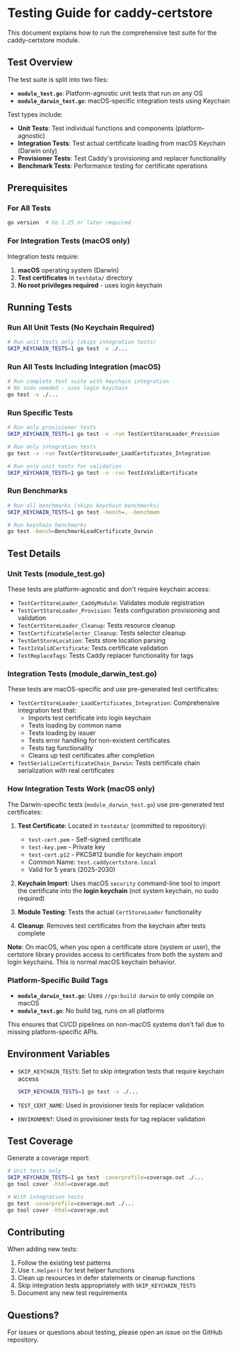 # Testing Guide for caddy-certstore

This document explains how to run the comprehensive test suite for the caddy-certstore module.

## Test Overview

The test suite is split into two files:

- **`module_test.go`**: Platform-agnostic unit tests that run on any OS
- **`module_darwin_test.go`**: macOS-specific integration tests using Keychain

Test types include:

- **Unit Tests**: Test individual functions and components (platform-agnostic)
- **Integration Tests**: Test actual certificate loading from macOS Keychain (Darwin only)
- **Provisioner Tests**: Test Caddy's provisioning and replacer functionality
- **Benchmark Tests**: Performance testing for certificate operations

## Prerequisites

### For All Tests

```bash
go version  # Go 1.25 or later required
```

### For Integration Tests (macOS only)

Integration tests require:

1. **macOS** operating system (Darwin)
2. **Test certificates** in `testdata/` directory
3. **No root privileges required** - uses login keychain

## Running Tests

### Run All Unit Tests (No Keychain Required)

```bash
# Run unit tests only (skips integration tests)
SKIP_KEYCHAIN_TESTS=1 go test -v ./...
```

### Run All Tests Including Integration (macOS)

```bash
# Run complete test suite with keychain integration
# No sudo needed - uses login keychain
go test -v ./...
```

### Run Specific Tests

```bash
# Run only provisioner tests
SKIP_KEYCHAIN_TESTS=1 go test -v -run TestCertStoreLoader_Provision

# Run only integration tests
go test -v -run TestCertStoreLoader_LoadCertificates_Integration

# Run only unit tests for validation
SKIP_KEYCHAIN_TESTS=1 go test -v -run TestIsValidCertificate
```

### Run Benchmarks

```bash
# Run all benchmarks (skips keychain benchmarks)
SKIP_KEYCHAIN_TESTS=1 go test -bench=. -benchmem

# Run keychain benchmarks
go test -bench=BenchmarkLoadCertificate_Darwin
```

## Test Details

### Unit Tests (module_test.go)

These tests are platform-agnostic and don't require keychain access:

- `TestCertStoreLoader_CaddyModule`: Validates module registration
- `TestCertStoreLoader_Provision`: Tests configuration provisioning and validation
- `TestCertStoreLoader_Cleanup`: Tests resource cleanup
- `TestCertificateSelector_Cleanup`: Tests selector cleanup
- `TestGetStoreLocation`: Tests store location parsing
- `TestIsValidCertificate`: Tests certificate validation
- `TestReplaceTags`: Tests Caddy replacer functionality for tags

### Integration Tests (module_darwin_test.go)

These tests are macOS-specific and use pre-generated test certificates:

- `TestCertStoreLoader_LoadCertificates_Integration`: Comprehensive integration test that:
  - Imports test certificate into login keychain
  - Tests loading by common name
  - Tests loading by issuer
  - Tests error handling for non-existent certificates
  - Tests tag functionality
  - Cleans up test certificates after completion
- `TestSerializeCertificateChain_Darwin`: Tests certificate chain serialization with real certificates

### How Integration Tests Work (macOS only)

The Darwin-specific tests (`module_darwin_test.go`) use pre-generated test certificates:

1. **Test Certificate**: Located in `testdata/` (committed to repository):
   - `test-cert.pem` - Self-signed certificate
   - `test-key.pem` - Private key  
   - `test-cert.p12` - PKCS#12 bundle for keychain import
   - Common Name: `test.caddycertstore.local`
   - Valid for 5 years (2025-2030)

2. **Keychain Import**: Uses macOS `security` command-line tool to import the certificate into the **login keychain** (not system keychain, no sudo required)

3. **Module Testing**: Tests the actual `CertStoreLoader` functionality

4. **Cleanup**: Removes test certificates from the keychain after tests complete

**Note**: On macOS, when you open a certificate store (system or user), the certstore library provides access to certificates from both the system and login keychains. This is normal macOS keychain behavior.

### Platform-Specific Build Tags

- **`module_darwin_test.go`**: Uses `//go:build darwin` to only compile on macOS
- **`module_test.go`**: No build tag, runs on all platforms

This ensures that CI/CD pipelines on non-macOS systems don't fail due to missing platform-specific APIs.

## Environment Variables

- `SKIP_KEYCHAIN_TESTS`: Set to skip integration tests that require keychain access
  ```bash
  SKIP_KEYCHAIN_TESTS=1 go test -v ./...
  ```

- `TEST_CERT_NAME`: Used in provisioner tests for replacer validation
- `ENVIRONMENT`: Used in provisioner tests for tag replacer validation

## Test Coverage

Generate a coverage report:

```bash
# Unit tests only
SKIP_KEYCHAIN_TESTS=1 go test -coverprofile=coverage.out ./...
go tool cover -html=coverage.out

# With integration tests
go test -coverprofile=coverage.out ./...
go tool cover -html=coverage.out
```


## Contributing

When adding new tests:

1. Follow the existing test patterns
2. Use `t.Helper()` for test helper functions
3. Clean up resources in defer statements or cleanup functions
4. Skip integration tests appropriately with `SKIP_KEYCHAIN_TESTS`
5. Document any new test requirements

## Questions?

For issues or questions about testing, please open an issue on the GitHub repository.
